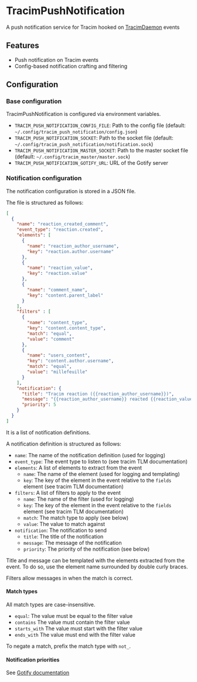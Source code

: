 # TracimPushNotification

A push notification service for Tracim hooked on [TracimDaemon](https://github.com/Millefeuille42/TracimDaemon) events

## Features

- Push notification on Tracim events
- Config-based notification crafting and filtering

## Configuration

### Base configuration

TracimPushNotification is configured via environment variables.

- `TRACIM_PUSH_NOTIFICATION_CONFIG_FILE`: Path to the config file (default: `~/.config/tracim_push_notification/config.json`)
- `TRACIM_PUSH_NOTIFICATION_SOCKET`: Path to the socket file (default: `~/.config/tracim_push_notification/notification.sock`)
- `TRACIM_PUSH_NOTIFICATION_MASTER_SOCKET`: Path to the master socket file (default: `~/.config/tracim_master/master.sock`)
- `TRACIM_PUSH_NOTIFICATION_GOTIFY_URL`: URL of the Gotify server

### Notification configuration

The notification configuration is stored in a JSON file.

The file is structured as follows:

```json
[
  {
    "name": "reaction_created_comment",
    "event_type": "reaction.created",
    "elements": [
      {
        "name": "reaction_author_username",
        "key": "reaction.author.username"
      },
      {
        "name": "reaction_value",
        "key": "reaction.value"
      },
      {
        "name": "comment_name",
        "key": "content.parent_label"
      }
    ],
    "filters" : [
      {
        "name": "content_type",
        "key": "content.content_type",
        "match": "equal",
        "value": "comment"
      },
      {
        "name": "users_content",
        "key": "content.author.username",
        "match": "equal",
        "value": "millefeuille"
      }
    ],
    "notification": {
      "title": "Tracim reaction ({{reaction_author_username}})",
      "message": "{{reaction_author_username}} reacted {{reaction_value}} on your comment: {{comment_name}}",
      "priority": 5
    }
  }
]
```

It is a list of notification definitions.

A notification definition is structured as follows:

- `name`: The name of the notification definition (used for logging)
- `event_type`: The event type to listen to (see tracim TLM documentation)
- `elements`: A list of elements to extract from the event
  - `name`: The name of the element (used for logging and templating)
  - `key`: The key of the element in the event relative to the `fields` element (see tracim TLM documentation)
- `filters`: A list of filters to apply to the event
  - `name`: The name of the filter (used for logging)
  - `key`: The key of the element in the event relative to the `fields` element (see tracim TLM documentation)
  - `match`: The match type to apply (see below)
  - `value`: The value to match against
- `notification`: The notification to send
  - `title`: The title of the notification
  - `message`: The message of the notification
  - `priority`: The priority of the notification (see below)


Title and message can be templated with the elements extracted from the event.
To do so, use the element name surrounded by double curly braces.

Filters allow messages in when the match is correct.

#### Match types

All match types are case-insensitive.

- `equal`: The value must be equal to the filter value
- `contains` The value must contain the filter value
- `starts_with` The value must start with the filter value
- `ends_with` The value must end with the filter value

To negate a match, prefix the match type with `not_`.


#### Notification priorities

See [Gotify documentation](https://gotify.net/docs/)
